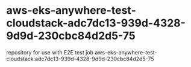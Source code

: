 # aws-eks-anywhere-test-cloudstack-adc7dc13-939d-4328-9d9d-230cbc84d2d5-75
repository for use with E2E test job aws-eks-anywhere-test-cloudstack:adc7dc13-939d-4328-9d9d-230cbc84d2d5-75
